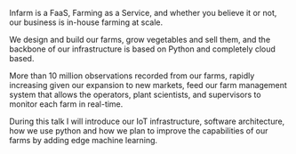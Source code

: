 Infarm is a FaaS, Farming as a Service,  and whether you believe it or not, our business is in-house farming at scale.

We design and build our farms, grow vegetables and sell them, and the backbone of our infrastructure is based on Python and completely cloud based.

More than 10 million observations recorded from our farms, rapidly increasing given our expansion to new markets, feed  our farm management system that allows the operators, plant scientists, and supervisors to monitor each farm in real-time.

During this talk I will introduce our IoT infrastructure, software architecture, how we use python and how we plan to improve the capabilities of our farms by adding edge machine learning.


